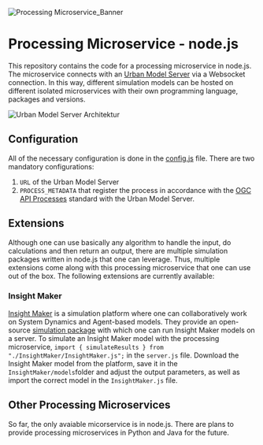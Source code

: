 
![Processing Microservice_Banner](https://github.com/citysciencelab/processing-microservice-nodejs/assets/61881523/1aae43bf-e520-4550-9efa-4ca66eadd1f6)

# Processing Microservice - node.js
This repository contains the code for a processing microservice in node.js. The microservice connects with an [Urban Model Server](https://github.com/citysciencelab/urban-model-server) via a Websocket connection. In this way, different simulation models can be hosted on different isolated microservices with their own programming language, packages and versions. 

![Urban Model Server Architektur](https://github.com/citysciencelab/processing-microservice-nodejs/assets/61881523/7eb714ad-ae06-403e-b893-5fa064ad2406)

## Configuration
All of the necessary configuration is done in the [config.js](./config.js) file. There are two mandatory configurations:
1. ```URL``` of the Urban Model Server
2. ```PROCESS_METADATA``` that register the process in accordance with the [OGC API Processes](https://docs.ogc.org/is/18-062r2/18-062r2.html) standard with the Urban Model Server.

## Extensions
Although one can use basically any algorithm to handle the input, do calculations and then return an output, there are multiple simulation packages written in node.js that one can leverage. Thus, multiple extensions come along with this processing microservice that one can use out of the box. The following extensions are currently available: 

### Insight Maker 
[Insight Maker](https://insightmaker.com/) is a simulation platform where one can collaboratively work on System Dynamics and Agent-based models. They provide an open-source [simulation package](https://github.com/scottfr/simulation) with which one can run Insight Maker models on a server. To simulate an Insight Maker model with the processing microservice, ```import { simulateResults } from "./InsightMaker/InsightMaker.js";``` in the ```server.js``` file. Download the Insight Maker model from the platform, save it in the ```InsightMaker/models```folder and adjust the output parameters, as well as import the correct model in the ```InsightMaker.js``` file. 


## Other Processing Microservices
So far, the only avaiable micorservice is in node.js. There are plans to provide processing microservices in Python and Java for the future. 
